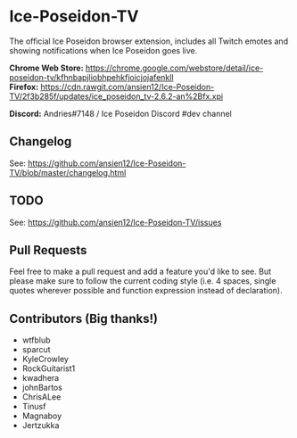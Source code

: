 # Ice-Poseidon-TV
The official Ice Poseidon browser extension, includes all Twitch emotes and showing notifications when Ice Poseidon goes live.

**Chrome Web Store:** https://chrome.google.com/webstore/detail/ice-poseidon-tv/kfhnbapjliobhpehkfjoicjojafenkll  
**Firefox:** https://cdn.rawgit.com/ansien12/Ice-Poseidon-TV/2f3b285f/updates/ice_poseidon_tv-2.6.2-an%2Bfx.xpi

**Discord:** Andries#7148 / Ice Poseidon Discord #dev channel

## Changelog
See: https://github.com/ansien12/Ice-Poseidon-TV/blob/master/changelog.html

## TODO
See: https://github.com/ansien12/Ice-Poseidon-TV/issues

## Pull Requests
Feel free to make a pull request and add a feature you'd like to see. But please make sure to follow the current coding style (i.e. 4 spaces, single quotes wherever possible and function expression instead of declaration).

## Contributors (Big thanks!)
- wtfblub
- sparcut
- KyleCrowley
- RockGuitarist1
- kwadhera
- johnBartos
- ChrisALee
- Tinusf
- Magnaboy
- Jertzukka
